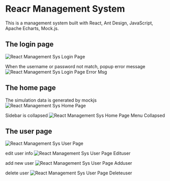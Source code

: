 # Reacr Management System

This is a management system built with React, Ant Design, JavaScript, Apache Echarts, Mock.js.

## The login page 
![React Management Sys Login Page](https://github.com/user-attachments/assets/f58f7722-6d9b-4677-9466-5e5eb6b01eed)

When the username or password not match, popup error message
![React Management Sys Login Page Error Msg](https://github.com/user-attachments/assets/46558e64-97b6-4511-8f8d-bd05445cca49)

## The home page
The simulation data is generated by mockjs
![React Management Sys Home Page](https://github.com/user-attachments/assets/097594ed-55b3-42ed-b312-8c9b7c24fe34)

Sidebar is collapsed
![React Management Sys Home Page Menu Collapsed](https://github.com/user-attachments/assets/f38220b7-0f43-4285-a591-54fb640c777d)

## The user page
![React Management Sys User Page](https://github.com/user-attachments/assets/7292b8b1-0647-44b2-bac5-dd76ac6e5fab)

edit user info
![React Management Sys User Page Edituser](https://github.com/user-attachments/assets/aa5b7e9f-0cd8-430a-a407-6e501f2d16a2)

add new user
![React Management Sys User Page Adduser](https://github.com/user-attachments/assets/f8326a1c-0f17-4f7b-9e89-5a542b62110d)

delete user
![React Management Sys User Page Deleteuser](https://github.com/user-attachments/assets/d6fb0255-9e33-49c0-8e75-4520aab65766)




